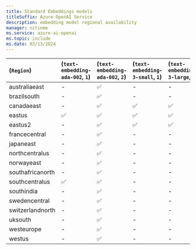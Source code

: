 ```yaml
---
title: Standard Embeddings models
titleSuffix: Azure OpenAI Service
description: embedding model regional availability
manager: nitinme
ms.service: azure-ai-openai
ms.topic: include
ms.date: 03/13/2024
---
```


| (`Region`)   | (`text-embedding-ada-002`, `1`)   | (`text-embedding-ada-002`, `2`)   | (`text-embedding-3-small`, `1`)   | (`text-embedding-3-large`, `1`)   |
|:-----------------|:----------------------------------|:----------------------------------|:----------------------------------|:----------------------------------|
| australiaeast    | -                             | ✅                              | -                             | -                             |
| brazilsouth      | -                             | ✅                              | -                             | -                             |
| canadaeast       | -                             | ✅                              | ✅                              | ✅                              |
| eastus           | ✅                              | ✅                              | ✅                              | ✅                              |
| eastus2          | -                             | ✅                              | ✅                              | ✅                              |
| francecentral    | -                             | ✅                              | -                             | -                             |
| japaneast        | -                             | ✅                              | -                             | -                             |
| northcentralus   | -                             | ✅                              | -                             | -                             |
| norwayeast       | -                             | ✅                              | -                             | -                             |
| southafricanorth | -                             | ✅                              | -                             | -                             |
| southcentralus   | ✅                              | ✅                              | -                             | -                             |
| southindia       | -                             | ✅                              | -                             | -                             |
| swedencentral    | -                             | ✅                              | -                             | -                             |
| switzerlandnorth | -                             | ✅                              | -                             | -                             |
| uksouth          | -                             | ✅                              | -                             | -                             |
| westeurope       | -                             | ✅                              | -                             | -                             |
| westus           | -                             | ✅                              | -                             | -                             |